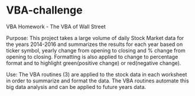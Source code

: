 # VBA-challenge
VBA Homework - The VBA of Wall Street

Purpose: This project takes a large volume of daily Stock Market data for the years 2014-2016 and summarizes the results for each year based on ticker symbol, yearly change from opening to closing and % change from opening to closing. Formatting is also applied to change to percentage format and to highlight green(positive change) or red(negative change). 

Use: The VBA routines (3) are applied to the stock data in each worksheet in order to summarize and format the data. The VBA routines automate this big data analysis and can be applied to future years data. 
